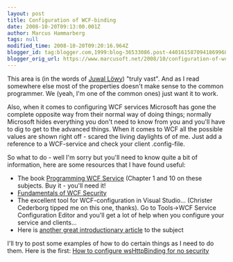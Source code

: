 ```yaml
---
layout: post
title: Configuration of WCF-binding
date: 2008-10-20T09:13:00.001Z
author: Marcus Hammarberg
tags: null
modified_time: 2008-10-20T09:20:16.964Z
blogger_id: tag:blogger.com,1999:blog-36533086.post-4401615870941869968
blogger_orig_url: https://www.marcusoft.net/2008/10/configuration-of-wcf-binding.html
---
```


This area is (in the words of [Juwal Löwy](http://www.idesign.net)) "truly vast". And as I read somewhere else most of the properties doesn't make sense to the common programmer. We (yeah, I'm one of the common ones) just want it to work.

Also, when it comes to configuring WCF services Microsoft has gone the complete opposite way from their normal way of doing things; normally Microsoft hides everything you don't need to know from you and you'll have to dig to get to the advanced things. When it comes to WCF all the possible values are shown right off - scared the living daylights of of me. Just add a reference to a WCF-service and check your client .config-file.

So what to do - well I'm sorry but you'll need to know quite a bit of information, here are some resources that I have found useful:

- The book [Programming WCF Service](http://oreilly.com/catalog/9780596526993/) (Chapter 1 and 10 on these subjects. Buy it - you'll need it!
- [Fundamentals of WCF Security](http://www.devx.com/codemag/Article/33342)
- The excellent tool for WCF-configuration in Visual Studio... (Christer Cederborg tipped me on this one, thanks). Go to Tools->WCF Service Configuration Editor and you'll get a lot of help when you configure your service and clients...
- Here is [another great introductionary article](http://www.winterdom.com/weblog/2007/02/12/WCFConfigurationComplexity.aspx) to the subject

I'll try to post some examples of how to do certain things as I need to do them. Here is the first: [How to configure wsHttpBinding for no security](https://www.marcusoft.net/2008/10/wcf-config-how-to-configure.html)
